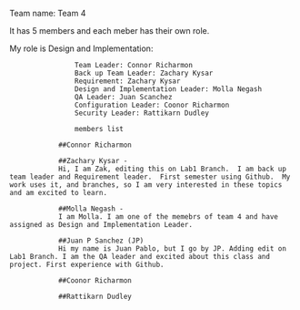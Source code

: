 Team name: Team 4

It has 5 members and each meber has their own role.

My role is Design and Implementation: 


                    Team Leader: Connor Richarmon
                    Back up Team Leader: Zachary Kysar
                    Requirement: Zachary Kysar
                    Design and Implementation Leader: Molla Negash
                    QA Leader: Juan Scanchez
                    Configuration Leader: Coonor Richarmon
                    Security Leader: Rattikarn Dudley
                    
                    members list
                    
                ##Connor Richarmon
                
                ##Zachary Kysar - 
                Hi, I am Zak, editing this on Lab1 Branch.  I am back up team leader and Requirement leader.  First semester using Github.  My work uses it, and branches, so I am very interested in these topics and am excited to learn.  
               
                ##Molla Negash - 
                I am Molla. I am one of the memebrs of team 4 and have assigned as Design and Implementation Leader.
                
                ##Juan P Sanchez (JP)
                Hi my name is Juan Pablo, but I go by JP. Adding edit on Lab1 Branch. I am the QA leader and excited about this class and project. First experience with Github.   
                
                ##Coonor Richarmon
                
                ##Rattikarn Dudley





